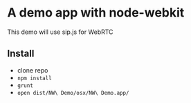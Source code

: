# A demo app with node-webkit
This demo will use sip.js for WebRTC

## Install
* clone repo
* `npm install`
* `grunt`
* `open dist/NW\ Demo/osx/NW\ Demo.app/`
